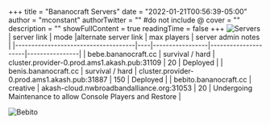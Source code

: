 +++
title = "Bananocraft Servers"
date = "2022-01-21T00:56:39-05:00"
author = "mconstant"
authorTwitter = "" #do not include @
cover = ""
description = ""
showFullContent = true
readingTime = false
+++
![Servers](/servers.png)
| server link  | mode |alternate server link | max players |  server admin notes         | 
|-------------------------------------|----|-----------------|---------------------|----------------|
| bebe.bananocraft.cc    | survival / hard           |  cluster.provider-0.prod.ams1.akash.pub:31109     | 20          |  Deployed      |
| benis.bananocraft.cc   | survival / hard             |  cluster.provider-0.prod.ams1.akash.pub:31887     | 150         |  Deployed  | 
| bebito.bananocraft.cc   | creative             |  akash-cloud.nwbroadbandalliance.org:31053    | 20         |  Undergoing Maintenance to allow Console Players and Restore |

![Bebito](/bebito.png)  